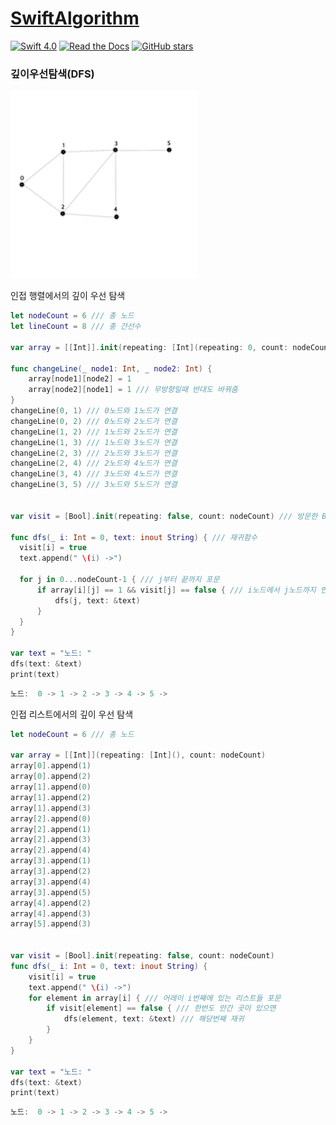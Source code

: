 # [SwiftAlgorithm](https://github.com/pikachu987/SwiftAlgorithm "SwiftAlgorithm")

[![Swift 4.0](https://img.shields.io/badge/Swift-4.0-orange.svg?style=flat)](https://developer.apple.com/swift/)
[![Read the Docs](https://img.shields.io/readthedocs/pip.svg)](https://github.com/pikachu987/SwiftAlgorithm)
[![GitHub stars](https://img.shields.io/github/stars/badges/shields.svg?style=social&label=Stars)](https://github.com/pikachu987/SwiftAlgorithm/stargazers)

### 깊이우선탐색(DFS)

<img src="adjacency_1.png" width="300px"/>


인접 행렬에서의 깊이 우선 탐색

```swift
let nodeCount = 6 /// 총 노드
let lineCount = 8 /// 총 간선수

var array = [[Int]].init(repeating: [Int](repeating: 0, count: nodeCount), count: nodeCount)

func changeLine(_ node1: Int, _ node2: Int) {
    array[node1][node2] = 1
    array[node2][node1] = 1 /// 무방향일때 반대도 바꿔줌
}
changeLine(0, 1) /// 0노드와 1노드가 연결
changeLine(0, 2) /// 0노드와 2노드가 연결
changeLine(1, 2) /// 1노드와 2노드가 연결
changeLine(1, 3) /// 1노드와 3노드가 연결
changeLine(2, 3) /// 2노드와 3노드가 연결
changeLine(2, 4) /// 2노드와 4노드가 연결
changeLine(3, 4) /// 3노드와 4노드가 연결
changeLine(3, 5) /// 3노드와 5노드가 연결


var visit = [Bool].init(repeating: false, count: nodeCount) /// 방문한 Bool Array

func dfs(_ i: Int = 0, text: inout String) { /// 재귀함수
  visit[i] = true
  text.append(" \(i) ->")

  for j in 0...nodeCount-1 { /// j부터 끝까지 포문
      if array[i][j] == 1 && visit[j] == false { /// i노드에서 j노드까지 연결이 되어있고 방문을 안했으면 재귀
          dfs(j, text: &text)
      }
  }
}

var text = "노드: "
dfs(text: &text)
print(text)

```
```swift
노드:  0 -> 1 -> 2 -> 3 -> 4 -> 5 ->
```


인접 리스트에서의 깊이 우선 탐색

```swift
let nodeCount = 6 /// 총 노드

var array = [[Int]](repeating: [Int](), count: nodeCount)
array[0].append(1)
array[0].append(2)
array[1].append(0)
array[1].append(2)
array[1].append(3)
array[2].append(0)
array[2].append(1)
array[2].append(3)
array[2].append(4)
array[3].append(1)
array[3].append(2)
array[3].append(4)
array[3].append(5)
array[4].append(2)
array[4].append(3)
array[5].append(3)


var visit = [Bool].init(repeating: false, count: nodeCount)
func dfs(_ i: Int = 0, text: inout String) {
    visit[i] = true
    text.append(" \(i) ->")
    for element in array[i] { /// 어레이 i번째에 있는 리스트들 포문
        if visit[element] == false { /// 한번도 안간 곳이 있으면
            dfs(element, text: &text) /// 해당번째 재귀
        }
    }
}

var text = "노드: "
dfs(text: &text)
print(text)
```
```swift
노드:  0 -> 1 -> 2 -> 3 -> 4 -> 5 ->
```

